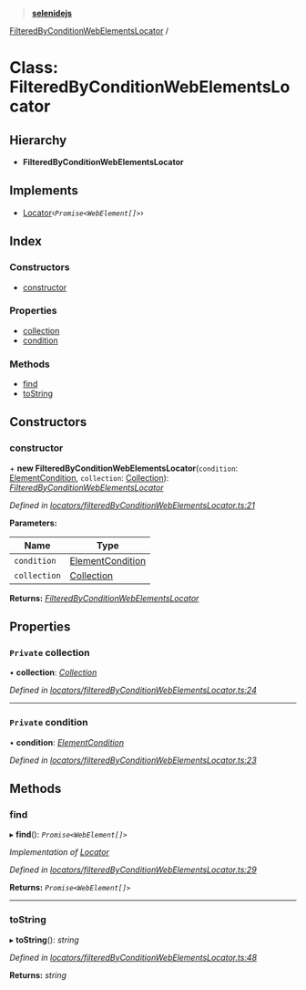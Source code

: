 > **[selenidejs](../README.md)**

[FilteredByConditionWebElementsLocator](filteredbyconditionwebelementslocator.md) /

# Class: FilteredByConditionWebElementsLocator

## Hierarchy

* **FilteredByConditionWebElementsLocator**

## Implements

* [Locator](../interfaces/locator.md)‹*`Promise<WebElement[]>`*›

## Index

### Constructors

* [constructor](filteredbyconditionwebelementslocator.md#constructor)

### Properties

* [collection](filteredbyconditionwebelementslocator.md#private-collection)
* [condition](filteredbyconditionwebelementslocator.md#private-condition)

### Methods

* [find](filteredbyconditionwebelementslocator.md#find)
* [toString](filteredbyconditionwebelementslocator.md#tostring)

## Constructors

###  constructor

\+ **new FilteredByConditionWebElementsLocator**(`condition`: [ElementCondition](../README.md#elementcondition), `collection`: [Collection](collection.md)): *[FilteredByConditionWebElementsLocator](filteredbyconditionwebelementslocator.md)*

*Defined in [locators/filteredByConditionWebElementsLocator.ts:21](https://github.com/knowledgeexpert/selenidejs/blob/master/lib/locators/filteredByConditionWebElementsLocator.ts#L21)*

**Parameters:**

Name | Type |
------ | ------ |
`condition` | [ElementCondition](../README.md#elementcondition) |
`collection` | [Collection](collection.md) |

**Returns:** *[FilteredByConditionWebElementsLocator](filteredbyconditionwebelementslocator.md)*

## Properties

### `Private` collection

• **collection**: *[Collection](collection.md)*

*Defined in [locators/filteredByConditionWebElementsLocator.ts:24](https://github.com/knowledgeexpert/selenidejs/blob/master/lib/locators/filteredByConditionWebElementsLocator.ts#L24)*

___

### `Private` condition

• **condition**: *[ElementCondition](../README.md#elementcondition)*

*Defined in [locators/filteredByConditionWebElementsLocator.ts:23](https://github.com/knowledgeexpert/selenidejs/blob/master/lib/locators/filteredByConditionWebElementsLocator.ts#L23)*

## Methods

###  find

▸ **find**(): *`Promise<WebElement[]>`*

*Implementation of [Locator](../interfaces/locator.md)*

*Defined in [locators/filteredByConditionWebElementsLocator.ts:29](https://github.com/knowledgeexpert/selenidejs/blob/master/lib/locators/filteredByConditionWebElementsLocator.ts#L29)*

**Returns:** *`Promise<WebElement[]>`*

___

###  toString

▸ **toString**(): *string*

*Defined in [locators/filteredByConditionWebElementsLocator.ts:48](https://github.com/knowledgeexpert/selenidejs/blob/master/lib/locators/filteredByConditionWebElementsLocator.ts#L48)*

**Returns:** *string*